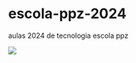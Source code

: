 # escola-ppz-2024
aulas 2024 de tecnologia escola ppz

![](https://media1.tenor.com/m/62BV0H4Pnq8AAAAd/anime.gif)

